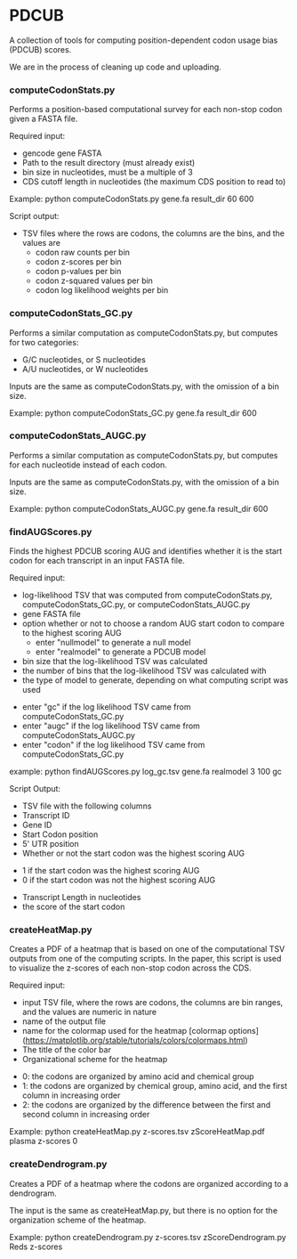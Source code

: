 # PDCUB
A collection of tools for computing position-dependent codon usage bias (PDCUB) scores.

We are in the process of cleaning up code and uploading.

### computeCodonStats.py
Performs a position-based computational survey for each non-stop codon given a FASTA file. 

Required input:
* gencode gene FASTA
* Path to the result directory (must already exist)
* bin size in nucleotides, must be a multiple of 3
* CDS cutoff length in nucleotides (the maximum CDS position to read to)

Example: python computeCodonStats.py gene.fa result_dir 60 600

Script output:
* TSV files where the rows are codons, the columns are the bins, and the values are
  * codon raw counts per bin
  * codon z-scores per bin
  * codon p-values per bin
  * codon z-squared values per bin
  * codon log likelihood weights per bin
 
### computeCodonStats_GC.py
Performs a similar computation as computeCodonStats.py, but computes for two categories:
* G/C nucleotides, or S nucleotides
* A/U nucleotides, or W nucleotides

Inputs are the same as computeCodonStats.py, with the omission of a bin size.

Example: python computeCodonStats_GC.py gene.fa result_dir 600

### computeCodonStats_AUGC.py
Performs a similar computation as computeCodonStats.py, but computes for each nucleotide instead of each codon.

Inputs are the same as computeCodonStats.py, with the omission of a bin size.

Example: python computeCodonStats_AUGC.py gene.fa result_dir 600

### findAUGScores.py
Finds the highest PDCUB scoring AUG and identifies whether it is the start codon for each transcript in an input FASTA file.

Required input:
* log-likelihood TSV that was computed from computeCodonStats.py, computeCodonStats_GC.py, or computeCodonStats_AUGC.py
* gene FASTA file 
* option whether or not to choose a random AUG start codon to compare to the highest scoring AUG
  - enter "nullmodel" to generate a null model
  - enter "realmodel" to generate a PDCUB model
* bin size that the log-likelihood TSV was calculated
* the number of bins that the log-likelihood TSV was calculated with
* the type of model to generate, depending on what computing script was used
 - enter "gc" if the log likelihood TSV came from computeCodonStats_GC.py
 - enter "augc" if the log likelihood TSV came from computeCodonStats_AUGC.py
 - enter "codon" if the log likelihood TSV came from computeCodonStats_GC.py

example: python findAUGScores.py log_gc.tsv gene.fa realmodel 3 100 gc

Script Output:
* TSV file with the following columns
 * Transcript ID
 * Gene ID
 * Start Codon position 
 * 5' UTR position
 * Whether or not the start codon was the highest scoring AUG
  - 1 if the start codon was the highest scoring AUG
  - 0 if the start codon was not the highest scoring AUG
 * Transcript Length in nucleotides
 * the score of the start codon

### createHeatMap.py
Creates a PDF of a heatmap that is based on one of the computational TSV outputs from one of the computing scripts. In the paper, this script is used to visualize the z-scores of each non-stop codon across the CDS.

Required input:
* input TSV file, where the rows are codons, the columns are bin ranges, and the values are numeric in nature
* name of the output file
* name for the colormap used for the heatmap [colormap options] (https://matplotlib.org/stable/tutorials/colors/colormaps.html)
* The title of the color bar
* Organizational scheme for the heatmap
 - 0: the codons are organized by amino acid and chemical group
 - 1: the codons are organized by chemical group, amino acid, and the first column in increasing order
 - 2: the codons are organized by the difference between the first and second column in increasing order

Example: python createHeatMap.py z-scores.tsv zScoreHeatMap.pdf plasma z-scores 0

### createDendrogram.py
Creates a PDF of a heatmap where the codons are organized according to a dendrogram.

The input is the same as createHeatMap.py, but there is no option for the organization scheme of the heatmap.

Example: python createDendrogram.py z-scores.tsv zScoreDendrogram.py Reds z-scores
